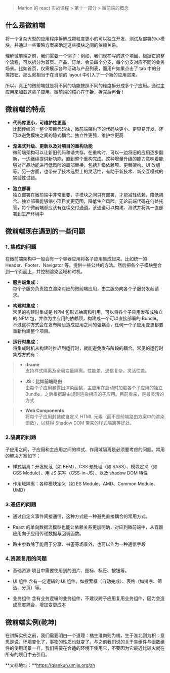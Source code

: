 > Marion 的 react 实战课程 > 第十一部分 > 微前端的概念

## 什么是微前端

将一个复杂大型的应用程序拆解成颗粒度更小的可以独立开发、测试及部署的小模块，并通过一些策略方案来确定这些模块之间的依赖关系。

理解微前端之前，我们需要一个例子：例如，我们现在写的这个项目，根据它的整个流程，可以拆分为首页、产品、订单、会员四个分支，每个分支对应不同的业务场景。比如首页，仅需展示各种活动与产品列表，而用户如果点击了 tab 中的分类按钮，那么就相当于在当前的 layout 中引入了一个新的应用进来。

所以，真正的微前端就是将不同的功能按照不同的维度拆分成多个子应用。通过主应用来加载这些子应用。微前端的核心在于**拆**，拆完后再**合**！

## 微前端的特点

- **代码库更小，可维护性更高**  
  比起传统的一整个项目代码块，微前端架构下的代码块更小、更容易开发。还可以避免模块之间的隐式耦合。独立性更强，维护性更高

- **渐进式升级、更新以及对项目的重构功能**  
  微前端架构可以让新旧代码和谐共存，在重构时，可以一边将旧的应用逐步翻新，一边继续提供新功能，直到整个重构完成。这种增量升级的能力意味着能够对产品功能进行低风险的局部替换，包括升级依赖项、更替架构、UI 改版等。另一方面，也带来了技术选型上的灵活性，有助于新技术、新交互模式的实验性试错。

- **独立部署**  
  独立部署在微前端中非常重要，子模块之间只有部署，才能减轻依赖，降低耦合。独立部署能够缩小项目变更范围，降低生产风险。无论前端代码在何处托管，每个微前端都应该有连续交付通道，该通道可以构建、测试并将其一直部署到生产环境中

## 微前端现在遇到的一些问题

### 1. 集成的问题

在微前端架构中一般会有一个容器应用将各子应用集成起来。比如统一的 Header、Footer、Navigator 等。提供一些公共的方法。然后把各个子模块整合到一个页面上，并控制渲染区域和时机。

- **服务端集成：**  
  每个子服务负责独立渲染对应的微前端应用，由主服务向各个子服务发起请求。

- **构建时集成：**  
  常见的构建时集成是 NPM 包形式抽离和引用，可以将各个子应用发布成独立的 NPM 包，并作为主应用的依赖项，构建成一个可以直接部署的 Bundle。不过这种方式会在发布阶段造成应用之间的强耦合，任何一个子应用变更都要重新构建整个项目。

- **运行时集成：**  
  将集成时机从构建时推迟到运行时，就能避免发布阶段的耦合。常见的运行时集成方式有：

> - **iframe**  
>   支持样式隔离及全局变量隔离。性能差，通信复杂，灵活性差。

> - **JS：比如前端路由**  
>   由每个子应用暴露出渲染函数，主应用在启动时加载各个子应用的独立 Bundle，之后根据路由规则渲染相应的子应用。目前看来，是最灵活的方式

> - **Web Components**  
>   将每个子应用封装成自定义 HTML 元素（而不是前端路由方案中的渲染函数），以获得 Shadow DOM 带来的样式隔离等好处。

### 2.隔离的问题

子应用之间，子应用和主应用之间的样式、作用域隔离是必须要考虑的问题。常用的解决方案如下：

- 样式隔离：开发规范（如 BEM）、CSS 预处理（如 SASS）、模块定义（如 CSS Module）、用 JS 来写（CSS-in-JS）、以及 shadow DOM 特性

- 作用域隔离：各种模块定义（如 ES Module、AMD、Common Module、UMD）

### 3.通信的问题

- 通过自定义事件间接通信，这种方式是一种避免直接耦合的常用方式。

- React 的单向数据流模型也能让依赖关系更加明确，对应到微前端中，从容器应用向子应用传递数据与回调函数。

- 路由参数除了能用于分享、书签等场景外，也可以作为一种通信手段

### 4.资源复用的问题

- 基础资源 项目中需要使用到的图片、图标、标签、按钮等。

- UI 组件 含有一定逻辑的 UI 组件。如搜索框（自动完成）、表格（如排序、筛选、分页）等。

- 业务组件 含有业务逻辑的业务组件，不建议跨子应用复用业务组件，因为会造成高度耦合，增加变更成本

## 微前端实例(乾坤)

在讲解实例之前，我们需要明白一个道理：橘生淮南则为橘，生于淮北则为枳；意思是说，环境变化了，事物的性质也就变了。与之前我们说的关于类组件与函数组件的使用场景一样，我们需要在合适的环境下使用它，不要因为它最近比较火就在所有的项目中去引用。

**文档地址：**https://qiankun.umijs.org/zh

